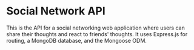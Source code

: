 # Social Network API

This is the API for a social networking web application where users can share their thoughts and react to friends' thoughts. It uses Express.js for routing, a MongoDB database, and the Mongoose ODM.